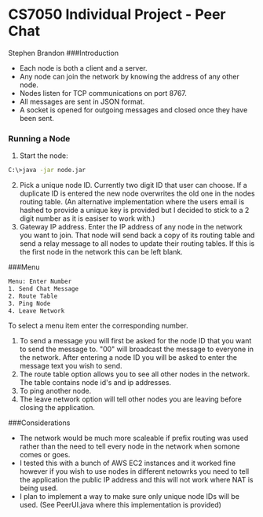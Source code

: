 # CS7050 Individual Project - Peer Chat
Stephen Brandon
###Introduction
- Each node is both a client and a server.
- Any node can join the network by knowing the address of any other node.
- Nodes listen for TCP communications on port 8767.
- All messages are sent in JSON format.
- A socket is opened for outgoing messages and closed once they have been sent.

### Running a Node
1. Start the node:
```sh
C:\>java -jar node.jar
```
2. Pick a unique node ID. Currently two digit ID that user can choose. If a duplicate ID is entered the new node overwrites the old one in the nodes routing table. (An alternative implementation where the users email is hashed to provide a unique key is provided but I decided to stick to a 2 digit number as it is easiser to work with.)
3. Gateway IP address. Enter the IP address of any node in the network you want to join. That node will send back a copy of its routing table and send a relay message to all nodes to update their routing tables. If this is the first node in the network this can be left blank.

###Menu
```sh
Menu: Enter Number
1. Send Chat Message
2. Route Table
3. Ping Node
4. Leave Network
```
To select a menu item enter the corresponding number.

1. To send a message you will first be asked for the node ID that you want to send the message to. "00" will broadcast the message to everyone in the network. After entering a node ID you will be asked to enter the message text you wish to send.
2. The route table option allows you to see all other nodes in the network. The table contains node id's and ip addresses.
3. To ping another node.
4. The leave network option will tell other nodes you are leaving before closing the application. 

###Considerations
- The network would be much more scaleable if prefix routing was used rather than the need to tell every node in the network when somone comes or goes.
- I tested this with a bunch of AWS EC2 instances and it worked fine however if you wish to use nodes in different netowrks you need to tell the application the public IP address and this will not work where NAT is being used.
- I plan to implement a way to make sure only unique node IDs will be used. (See PeerUI.java where this implementation is provided)